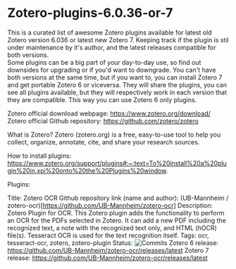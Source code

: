 # Zotero-plugins-6.0.36-or-7
This is a curated list of awesome Zotero plugins available for latest old Zotero version 6.036 or latest new Zotero 7.
Keeping track if the plugin is stil under maintenance by it's author, and the latest releases compatible for both versions.  
Some plugins can be a big part of your day-to-day use, so find out downsides for upgrading or if you'd want to downgrade.
You can't have both versions at the same time, but if you want to, you can install Zotero 7 and get portable Zotero 6 or viceversa. They will share the plugins, you can see all plugins available, but they will respectively work in each version that they are compatible. This way you can use Zotero 6 only plugins. 

Zotero official download webpage: https://www.zotero.org/download/
Zotero official Github repository: https://github.com/zotero/zotero

What is Zotero?
Zotero (zotero.org) is a free, easy-to-use tool to help you collect, organize, annotate, cite, and share your research sources.

How to install plugins: https://www.zotero.org/support/plugins#:~:text=To%20install%20a%20plugin%20in,xpi%20onto%20the%20Plugins%20window.

Plugins:

Title: Zotero OCR
Github repository link (name and author): (UB-Mannheim / zotero-ocr)[https://github.com/UB-Mannheim/zotero-ocr]
Description: Zotero Plugin for OCR. This Zotero plugin adds the functionality to perform an OCR for the PDFs selected in Zotero. It can add a new PDF including the recognized text, a note with the recognized text only, and HTML (hOCR) file(s). Tesseract OCR is used for the text recognition itself.
Tags: ocr, tesseract-ocr, zotero, zotero-plugin
Status: ![Commits](https://badgen.net/github/commits/UB-Mannheim/zotero-ocr)
Zotero 6 release: https://github.com/UB-Mannheim/zotero-ocr/releases/latest
Zotero 7 release: https://github.com/UB-Mannheim/zotero-ocr/releases/latest
